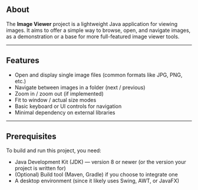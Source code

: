 ## About

The **Image Viewer** project is a lightweight Java application for viewing images. It aims to offer a simple way to browse, open, and navigate images, as a demonstration or a base for more full-featured image viewer tools.

---

## Features

- Open and display single image files (common formats like JPG, PNG, etc.)  
- Navigate between images in a folder (next / previous)  
- Zoom in / zoom out (if implemented)  
- Fit to window / actual size modes  
- Basic keyboard or UI controls for navigation  
- Minimal dependency on external libraries  

---

## Prerequisites

To build and run this project, you need:

- Java Development Kit (JDK) — version 8 or newer (or the version your project is written for)  
- (Optional) Build tool (Maven, Gradle) if you choose to integrate one  
- A desktop environment (since it likely uses Swing, AWT, or JavaFX)  
